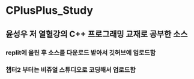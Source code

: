 # CPlusPlus_Study      
## 윤성우 저 열혈강의 C++ 프로그래밍 교재로 공부한 소스      
### replit에 올린 후 소스를 다운로드 받아서 깃허브에 업로드함      
### 챕터2 부터는 비쥬얼 스튜디오로 코딩해서 업로드함
